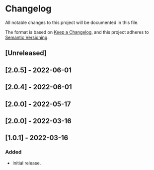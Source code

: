 # Changelog

All notable changes to this project will be documented in this file.

The format is based on [Keep a Changelog](https://keepachangelog.com/en/1.0.0/),
and this project adheres to [Semantic Versioning](https://semver.org/spec/v2.0.0.html).

## [Unreleased]

## [2.0.5] - 2022-06-01

## [2.0.4] - 2022-06-01

## [2.0.0] - 2022-05-17

## [2.0.0] - 2022-03-16

## [1.0.1] - 2022-03-16

### Added
- Initial release.
